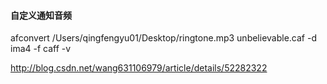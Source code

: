 #### 自定义通知音频

afconvert /Users/qingfengyu01/Desktop/ringtone.mp3 unbelievable.caf -d ima4 -f caff -v

http://blog.csdn.net/wang631106979/article/details/52282322

